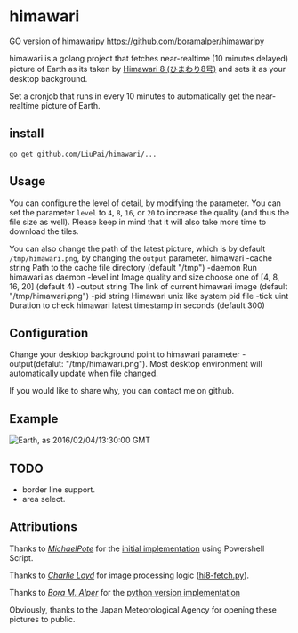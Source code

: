 # himawari
GO version of himawaripy https://github.com/boramalper/himawaripy

himawari is a golang project that fetches near-realtime (10 minutes delayed)
picture of Earth as its taken by
[Himawari 8 (ひまわり8号)](https://en.wikipedia.org/wiki/Himawari_8) and sets it
as your desktop background.

Set a cronjob that runs in every 10 minutes to automatically get the
near-realtime picture of Earth.

## install
```
go get github.com/LiuPai/himawari/...
```

## Usage
You can configure the level of detail, by modifying the parameter. You can set the
parameter `level` to `4`, `8`, `16`, or `20` to increase the quality (and
thus the file size as well). Please keep in mind that it will also take more
time to download the tiles.

You can also change the path of the latest picture, which is by default
`/tmp/himawari.png`, by changing the `output` parameter.
	himawari
		-cache string
			Path to the cache file directory (default "/tmp")
		-daemon
			Run himawari as daemon
		-level int
			Image quality and size choose one of [4, 8, 16, 20] (default 4)
		-output string
			The link of current himawari image (default "/tmp/himawari.png")
		-pid string
			Himawari unix like system pid file
		-tick uint
			Duration to check himawari latest timestamp in seconds (default 300)

## Configuration
Change your desktop background point to himawari parameter -output(defalut: "/tmp/himawari.png").
Most desktop environment will automatically update when file changed.

If you would like to share why, you can contact me on github.

## Example
![Earth, as 2016/02/04/13:30:00 GMT](http://i.imgur.com/4XA6WaM.jpg)

## TODO
* border line support.
* area select.

## Attributions
Thanks to *[MichaelPote](https://github.com/MichaelPote)* for the [initial
implementation](https://gist.github.com/MichaelPote/92fa6e65eacf26219022) using
Powershell Script.

Thanks to *[Charlie Loyd](https://github.com/celoyd)* for image processing logic
([hi8-fetch.py](https://gist.github.com/celoyd/39c53f824daef7d363db)).

Thanks to *[Bora M. Alper](https://github.com/boramalper)* for the [python version
implementation](https://github.com/boramalper/himawaripy)

Obviously, thanks to the Japan Meteorological Agency for opening these pictures
to public.
